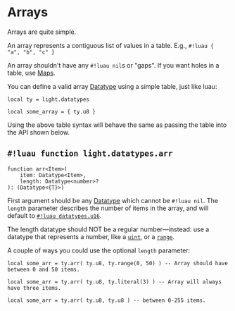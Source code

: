 # Arrays

Arrays are quite simple.

An array represents a contiguous list of values in a table. E.g., `#!luau { "a", "b", "c" }`

An array shouldn't have any `#!luau nil`s or "gaps". If you want holes in a table, use [Maps](./map.md).

You can define a valid array [Datatype](../../index.md#what-is-a-datatype) using a simple table, just like luau:

```luau
local ty = light.datatypes

local some_array = { ty.u8 }
```

Using the above table syntax will behave the same as passing the table into the API shown below.

## `#!luau function light.datatypes.arr`

```luau title='<!-- shared --> <!-- sync -->'
function arr<Item>(
    item: Datatype<Item>,
    length: Datatype<number>?
): (Datatype<{T}>)
```

First argument should be any [Datatype](../../index.md#what-is-a-datatype) which cannot be `#!luau nil`. The `length`
parameter describes the number of items in the array, and will default to
[`#!luau datatypes.u16`](../../numbers/uints.md).

The length datatype should NOT be a regular number—instead: use a
datatype that represents a number, like a [`uint`](../../numbers/uints.md), or a
[`range`](../range.md#function-lightdatatypesrange).

A couple of ways you could use the optional `length` parameter:

```luau
local some_arr = ty.arr( ty.u8, ty.range(0, 50) ) -- Array should have between 0 and 50 items.
```

```luau
local some_arr = ty.arr( ty.u8, ty.literal(3) ) -- Array will always have three items.
```

```luau
local some_arr = ty.arr( ty.u8, ty.u8 ) -- between 0-255 items.
```
